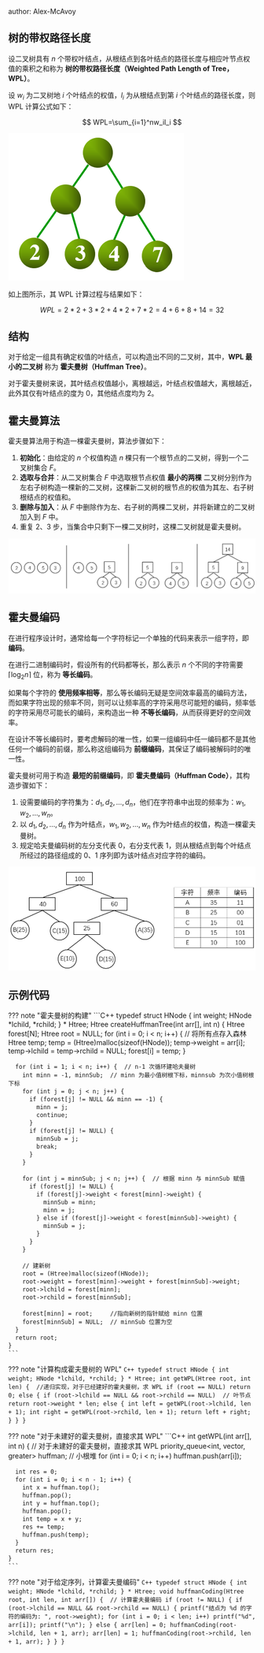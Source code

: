 author: Alex-McAvoy

## 树的带权路径长度

设二叉树具有 $n$ 个带权叶结点，从根结点到各叶结点的路径长度与相应叶节点权值的乘积之和称为 **树的带权路径长度（Weighted Path Length of Tree，WPL）**。

设 $w_i$ 为二叉树地 $i$ 个叶结点的权值，$l_i$ 为从根结点到第 $i$ 个叶结点的路径长度，则 WPL 计算公式如下：

$$
WPL=\sum_{i=1}^nw_il_i
$$

![](./images/huffman-tree-1.png)

如上图所示，其 WPL 计算过程与结果如下：

$$
WPL=2*2+3*2+4*2+7*2=4+6+8+14=32
$$

## 结构

对于给定一组具有确定权值的叶结点，可以构造出不同的二叉树，其中，**WPL 最小的二叉树** 称为 **霍夫曼树（Huffman Tree）**。

对于霍夫曼树来说，其叶结点权值越小，离根越远，叶结点权值越大，离根越近，此外其仅有叶结点的度为 $0$，其他结点度均为 $2$。

## 霍夫曼算法

霍夫曼算法用于构造一棵霍夫曼树，算法步骤如下：

1. **初始化**：由给定的 $n$ 个权值构造 $n$ 棵只有一个根节点的二叉树，得到一个二叉树集合 $F$。
2. **选取与合并**：从二叉树集合 $F$ 中选取根节点权值 **最小的两棵** 二叉树分别作为左右子树构造一棵新的二叉树，这棵新二叉树的根节点的权值为其左、右子树根结点的权值和。
3. **删除与加入**：从 $F$ 中删除作为左、右子树的两棵二叉树，并将新建立的二叉树加入到 $F$ 中。
4. 重复 2、3 步，当集合中只剩下一棵二叉树时，这棵二叉树就是霍夫曼树。

![](./images/huffman-tree-2.png)

## 霍夫曼编码

在进行程序设计时，通常给每一个字符标记一个单独的代码来表示一组字符，即 **编码**。

在进行二进制编码时，假设所有的代码都等长，那么表示 $n$ 个不同的字符需要 $\left \lceil \log_2 n \right \rceil$ 位，称为 **等长编码**。

如果每个字符的 **使用频率相等**，那么等长编码无疑是空间效率最高的编码方法，而如果字符出现的频率不同，则可以让频率高的字符采用尽可能短的编码，频率低的字符采用尽可能长的编码，来构造出一种 **不等长编码**，从而获得更好的空间效率。

在设计不等长编码时，要考虑解码的唯一性，如果一组编码中任一编码都不是其他任何一个编码的前缀，那么称这组编码为 **前缀编码**，其保证了编码被解码时的唯一性。

霍夫曼树可用于构造 **最短的前缀编码**，即 **霍夫曼编码（Huffman Code）**，其构造步骤如下：

1. 设需要编码的字符集为：$d_1,d_2,\dots,d_n$，他们在字符串中出现的频率为：$w_1,w_2,\dots,w_n$。
2. 以 $d_1,d_2,\dots,d_n$ 作为叶结点，$w_1,w_2,\dots,w_n$ 作为叶结点的权值，构造一棵霍夫曼树。
3. 规定哈夫曼编码树的左分支代表 $0$，右分支代表 $1$，则从根结点到每个叶结点所经过的路径组成的 $0$、$1$ 序列即为该叶结点对应字符的编码。

![](./images/huffman-tree-3.png)

## 示例代码

??? note "霍夫曼树的构建"
    ```C++
    typedef struct HNode {
      int weight;
      HNode *lchild, *rchild;
    } * Htree;
    Htree createHuffmanTree(int arr[], int n) {
      Htree forest[N];
      Htree root = NULL;
      for (int i = 0; i < n; i++) {  // 将所有点存入森林
        Htree temp;
        temp = (Htree)malloc(sizeof(HNode));
        temp->weight = arr[i];
        temp->lchild = temp->rchild = NULL;
        forest[i] = temp;
      }

      for (int i = 1; i < n; i++) {  // n-1 次循环建哈夫曼树
        int minn = -1, minnSub;  // minn 为最小值树根下标，minnsub 为次小值树根下标
        for (int j = 0; j < n; j++) {
          if (forest[j] != NULL && minn == -1) {
            minn = j;
            continue;
          }
          if (forest[j] != NULL) {
            minnSub = j;
            break;
          }
        }
    
        for (int j = minnSub; j < n; j++) {  // 根据 minn 与 minnSub 赋值
          if (forest[j] != NULL) {
            if (forest[j]->weight < forest[minn]->weight) {
              minnSub = minn;
              minn = j;
            } else if (forest[j]->weight < forest[minnSub]->weight) {
              minnSub = j;
            }
          }
        }
    
        // 建新树
        root = (Htree)malloc(sizeof(HNode));
        root->weight = forest[minn]->weight + forest[minnSub]->weight;
        root->lchild = forest[minn];
        root->rchild = forest[minnSub];
    
        forest[minn] = root;     //指向新树的指针赋给 minn 位置
        forest[minnSub] = NULL;  // minnSub 位置为空
      }
      return root;
    }
    ```

??? note "计算构成霍夫曼树的 WPL"
    ```C++
    typedef struct HNode {
      int weight;
      HNode *lchild, *rchild;
    } * Htree;
    int getWPL(Htree root, int len) {  //递归实现，对于已经建好的霍夫曼树，求 WPL
      if (root == NULL)
        return 0;
      else {
        if (root->lchild == NULL && root->rchild == NULL)  // 叶节点
          return root->weight * len;
        else {
          int left = getWPL(root->lchild, len + 1);
          int right = getWPL(root->rchild, len + 1);
          return left + right;
        }
      }
    }
    ```

??? note "对于未建好的霍夫曼树，直接求其 WPL"
    ```C++
    int getWPL(int arr[], int n) {  // 对于未建好的霍夫曼树，直接求其 WPL
      priority_queue<int, vector<int>, greater<int>> huffman;  // 小根堆
      for (int i = 0; i < n; i++) huffman.push(arr[i]);
    
      int res = 0;
      for (int i = 0; i < n - 1; i++) {
        int x = huffman.top();
        huffman.pop();
        int y = huffman.top();
        huffman.pop();
        int temp = x + y;
        res += temp;
        huffman.push(temp);
      }
      return res;
    }
    ```

??? note "对于给定序列，计算霍夫曼编码"
    ```C++
    typedef struct HNode {
      int weight;
      HNode *lchild, *rchild;
    } * Htree;
    void huffmanCoding(Htree root, int len, int arr[]) {  // 计算霍夫曼编码
      if (root != NULL) {
        if (root->lchild == NULL && root->rchild == NULL) {
          printf("结点为 %d 的字符的编码为: ", root->weight);
          for (int i = 0; i < len; i++) printf("%d", arr[i]);
          printf("\n");
        } else {
          arr[len] = 0;
          huffmanCoding(root->lchild, len + 1, arr);
          arr[len] = 1;
          huffmanCoding(root->rchild, len + 1, arr);
        }
      }
    }
    ```
